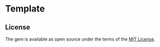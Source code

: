# Template

## License

The gem is available as open source under the terms of the [MIT License](https://opensource.org/licenses/MIT).
